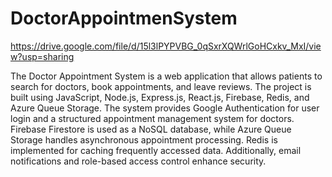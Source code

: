 # DoctorAppointmenSystem

https://drive.google.com/file/d/15l3lPYPVBG_0qSxrXQWrlGoHCxkv_MxI/view?usp=sharing

The Doctor Appointment System is a web application that allows patients to search for doctors, book appointments, and leave reviews. The project is built using JavaScript, Node.js, Express.js, React.js, Firebase, Redis, and Azure Queue Storage.
The system provides Google Authentication for user login and a structured appointment management system for doctors. Firebase Firestore is used as a NoSQL database, while Azure Queue Storage handles asynchronous appointment processing. Redis is implemented for caching frequently accessed data. Additionally, email notifications and role-based access control enhance security.
